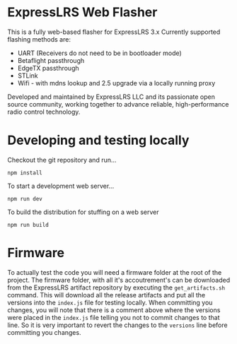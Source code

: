 # ExpressLRS Web Flasher

This is a fully web-based flasher for ExpressLRS 3.x
Currently supported flashing methods are:
- UART (Receivers do not need to be in bootloader mode)
- Betaflight passthrough
- EdgeTX passthrough
- STLink
- Wifi - with mdns lookup and 2.5 upgrade via a locally running proxy

 Developed and maintained by ExpressLRS LLC and its passionate open source community, working together to advance reliable, high-performance radio control technology.

# Developing and testing locally

Checkout the git repository and run...
```
npm install
```
To start a development web server...
```
npm run dev
```
To build the distribution for stuffing on a web server
```
npm run build
```
# Firmware
To actually test the code you will need a firmware folder at the root of the project.
The firmware folder, with all it's accoutrement's can be downloaded from the ExpressLRS artifact repository by
executing the `get_artifacts.sh` command. This will download all the release artifacts and put all the versions
into the `index.js` file for testing locally.
When committing you changes, you will note that there is a comment above where the versions were placed in the
`index.js` file telling you not to commit changes to that line. So it is very important to revert the changes
to the `versions` line before committing you changes.
